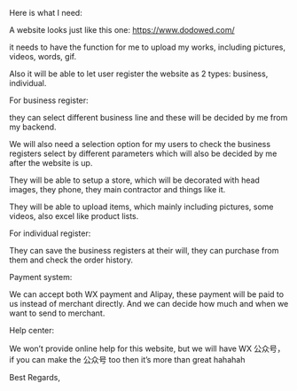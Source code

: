 Here is what I need:
 
A website looks just like this one:
https://www.dodowed.com/
 
it needs to have the function for me to upload my works, including pictures, videos, words, gif.
 
Also it will be able to let user register the website as 2 types: business, individual.
 
For business register:
 
they can select different business line and these will be decided by me from my backend.
 
We will also need a selection option for my users to check the business registers select by different parameters which will also be decided by me after the website is up.
 
They will be able to setup a store, which will be decorated with head images, they phone, they main contractor and things like it.
 
They will be able to upload items, which mainly including pictures, some videos, also excel like product lists.
 
For individual register:
 
They can save the business registers at their will, they can purchase from them and check the order history.
 
Payment system:
 
We can accept both WX payment and Alipay, these payment will be paid to us instead of merchant directly. And we can decide how much and when we want to send to merchant.
 
Help center:
 
We won’t provide online help for this website, but we will have WX 公众号， if you can make the 公众号 too then it’s more than great  hahahah
 
Best Regards,